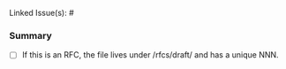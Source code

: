 Linked Issue(s): #

### Summary
<!-- 2-3 lines -->

- [ ] If this is an RFC, the file lives under /rfcs/draft/ and has a unique NNN.
